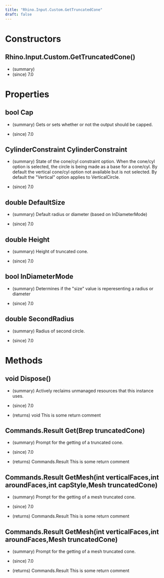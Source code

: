 ```yaml
---
title: "Rhino.Input.Custom.GetTruncatedCone"
draft: false
---
```


# Constructors
## Rhino.Input.Custom.GetTruncatedCone()
- (summary) 
- (since) 7.0
# Properties
## bool Cap
- (summary) 
     Gets or sets whether or not the output should be capped.
     
- (since) 7.0
## CylinderConstraint CylinderConstraint
- (summary) 
     State of the cone/cyl constraint option. When the cone/cyl option is
     selected, the circle is being made as a base for a cone/cyl.
     By default the vertical cone/cyl option not available but is not
     selected.  By default the "Vertical" option applies to VerticalCircle.
     
- (since) 7.0
## double DefaultSize
- (summary) 
     Default radius or diameter (based on InDiameterMode)
     
- (since) 7.0
## double Height
- (summary) 
     Height of truncated cone.
     
- (since) 7.0
## bool InDiameterMode
- (summary) 
     Determines if the "size" value is reperesenting a radius or diameter
     
- (since) 7.0
## double SecondRadius
- (summary) 
     Radius of second circle.
     
- (since) 7.0
# Methods
## void Dispose()
- (summary) 
     Actively reclaims unmanaged resources that this instance uses.
     
- (since) 7.0
- (returns) void This is some return comment
## Commands.Result Get(Brep truncatedCone)
- (summary) 
     Prompt for the getting of a truncated cone.
     
- (since) 7.0
- (returns) Commands.Result This is some return comment
## Commands.Result GetMesh(int verticalFaces,int aroundFaces,int capStyle,Mesh truncatedCone)
- (summary) 
     Prompt for the getting of a mesh truncated cone.
     
- (since) 7.0
- (returns) Commands.Result This is some return comment
## Commands.Result GetMesh(int verticalFaces,int aroundFaces,Mesh truncatedCone)
- (summary) 
     Prompt for the getting of a mesh truncated cone.
     
- (since) 7.0
- (returns) Commands.Result This is some return comment
